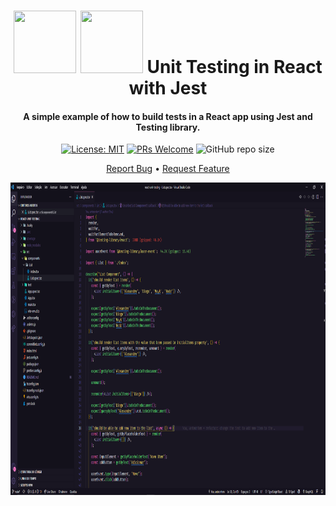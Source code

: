 <h1 align="center">
  <div style="display: inline-block;">
    <img src="https://cdn.jsdelivr.net/gh/devicons/devicon/icons/react/react-original.svg" height="100" width="100" />
    <img src="https://cdn.jsdelivr.net/gh/devicons/devicon/icons/jest/jest-plain.svg" height="100" width="100" />
  </div>
  Unit Testing in React with Jest
  <br>
</h1>

<h4 align="center">A simple example of how to build tests in a React app using Jest and Testing library.</h4>

<div align="center">

  [![License: MIT](https://img.shields.io/badge/License-MIT-brightgreen.svg)](https://opensource.org/licenses/MIT)
  [![PRs Welcome](https://img.shields.io/badge/PRs-welcome-brightgreen.svg?style=flat)](http://makeapullrequest.com)
  ![GitHub repo size](https://img.shields.io:/github/repo-size/arrudadev/react-unit-testing)

</div>

<p align="center">
  <a href="https://github.com/arrudadev/react-unit-testing/issues">Report Bug</a> •
  <a href="https://github.com/arrudadev/react-unit-testing/issues">Request Feature</a>
</p>

<img src="https://raw.githubusercontent.com/arrudadev/react-unit-testing/main/.github/assets/cover.png" height="500" width="100%" alt="cover" />
